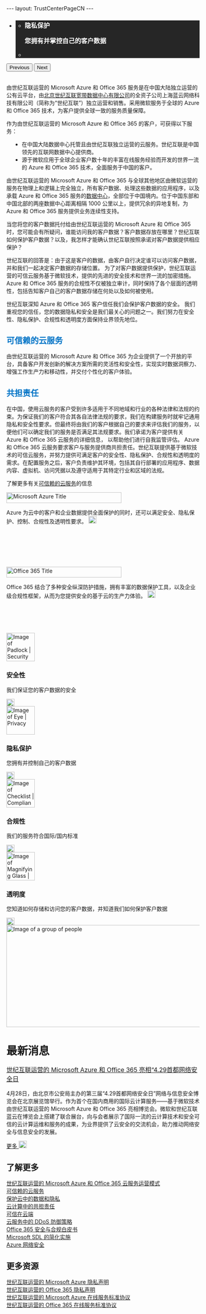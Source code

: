 <html>
 <head></head>
 <body>
  --- layout: TrustCenterPageCN --- 
  <div class="row-fluid"> 
   <div class="span"> 
    <div> 
     <div class="row-fluid wider hero grid-container" data-view4="1" data-view3="1" data-view2="1" data-view1="1" data-cols="1"> 
      <div class="span bp0-col-1-1 bp1-col-1-1 bp2-col-1-1 bp3-col-1-1"> 
       <div bi:type="slideshow" class="slideshow slideshow-hero hero" xmlns:bi="urn:schemas-microsoft-com:mscom:bi"> 
        <ul bi:type="list" class="slides"> 
         <li id="slide-1" bi:index="0" selectbi="" style="display:none;"> 
          <div class="heroitem light-foreground" bi:type="heroitem"> 
           <div class="media" bi:parenttitle="t1"> 
            <a href="../zh-cn/security/default.html" bi:track="False" bi:titleflag="t1" bi:index="1"> 
             <div data-picture="" data-alt="Service Trust Portal" data-disable-swap-below=""> 
              <div data-src="Images/MS_TrustCenter-Home_Header_Security.png"></div> 
              <noscript></noscript> 
             </div> </a> 
           </div> 
           <div class="text" bi:type="cta"> 
            <div class="text-container"> 
             <div class="box" style="background: rgba(0,0,0,.85); color: #FFFFFF;"> 
              <ul bi:type="list" class="headerCaption"> 
               <li class="box-title"> <h3 class="box-title" bi:type="title" bi:title="t1" style="color: #FFFFFF;"> 安全性 <p>采用业界领先的技术和流程保护客户数据的机密性、完整性和可用性</p> </h3> </li> 
               <li class="box-actions box-description"><a target="_self" class="mscom-link" href=""></a></li> 
              </ul> 
             </div> 
            </div> 
           </div> 
          </div> </li> 
         <li id="slide-2" bi:index="1" selectbi=""> 
          <div class="heroitem light-foreground" bi:type="heroitem"> 
           <div class="media" bi:parenttitle="t1"> 
            <a href="../zh-cn/privacy/default.html" bi:track="False" bi:titleflag="t1" bi:index="0"> 
             <div data-picture="" data-alt="Compliance" data-disable-swap-below=""> 
              <div data-src="Images/MS-TrustCenter-Home-Privacy-Header.png"></div> 
              <noscript></noscript> 
             </div> </a> 
           </div> 
           <div class="text" bi:type="cta"> 
            <div class="text-container"> 
             <div class="box" style="background: rgba(0,0,0,.85); color: #FFFFFF;"> 
              <ul bi:type="list" class="headerCaption"> 
               <li class="box-title"> <h3 class="box-title" bi:type="title" bi:title="t1" style="color: #FFFFFF;"> 隐私保护 <p>您拥有并掌控自己的客户数据</p> </h3> </li> 
               <li class="box-actions box-description"><a target="_self" class="mscom-link" href=""></a></li> 
              </ul> 
             </div> 
            </div> 
           </div> 
          </div> </li> 
         <li id="slide-3" bi:index="2" selectbi="" style="display:none;"> 
          <div class="heroitem light-foreground" bi:type="heroitem"> 
           <div class="media" bi:parenttitle="t1"> 
            <a href="../zh-cn/compliance/default.html" bi:track="False" bi:titleflag="t1" bi:index="2"> 
             <div data-picture="" data-alt="Control over your data" data-disable-swap-below=""> 
              <div data-src="Images/MS_TrustCenter-Home_Header_Compliance.png"></div> 
              <noscript></noscript> 
             </div> </a> 
           </div> 
           <div class="text" bi:type="cta"> 
            <div class="text-container"> 
             <div class="box" style="background: rgba(0,0,0,.85); color: #FFFFFF;"> 
              <ul bi:type="list" class="headerCaption"> 
               <li class="box-title"> <h3 class="box-title" bi:type="title" bi:title="t1" style="color: #FFFFFF;"> 合规性 <p>提供完备的第三方审计认证</p> </h3> </li> 
               <li class="box-actions box-description"><a target="_self" class="mscom-link" href=""></a></li> 
              </ul> 
             </div> 
            </div> 
           </div> 
          </div> </li> 
         <li id="slide-4" bi:index="3" selectbi="" style="display:none;"> 
          <div class="heroitem light-foreground" bi:type="heroitem"> 
           <div class="media" bi:parenttitle="t1"> 
            <a href="../zh-cn/transparency/default.html" bi:track="False" bi:titleflag="t1" bi:index="3"> 
             <div data-picture="" data-alt="Security" data-disable-swap-below=""> 
              <div data-src="Images/MS-TrustCenter-Home-Transparency-Header.png"></div> 
              <noscript></noscript> 
             </div> </a> 
           </div> 
           <div class="text" bi:type="cta"> 
            <div class="text-container"> 
             <div class="box" style="background: rgba(0,0,0,.85); color: #FFFFFF;"> 
              <ul bi:type="list" class="headerCaption"> 
               <li class="box-title"> <h3 class="box-title" bi:type="title" bi:title="t1" style="color: #FFFFFF;"> 透明度 <p>您清楚知悉我们的运营实践</p> </h3> </li> 
               <li class="box-actions box-description"><a target="_self" class="mscom-link" href=""></a></li> 
              </ul> 
             </div> 
            </div> 
           </div> 
          </div> </li> 
        </ul> 
        <div class="navigation international" bi:track="false"> 
         <div class="grid-container settop" data-title-text="Go To Slide "></div> 
        </div> 
        <div class="prev-next" bi:track="false">
         <button class="prev"><span class="icon-left" aria-hidden="true"></span><span class="screen-reader-text">Previous</span></button>
         <button class="next"><span class="icon-right" aria-hidden="true"></span><span class="screen-reader-text">Next</span></button>
        </div> 
        <div id="play-pause" class="play-pause" style="display:none"> 
         <div class="pause">
          <button id="pauseButton" class="pause_button"><span class="icon-pause" aria-hidden="true"></span><span class="screen-reader-text">Pause</span></button>
         </div> 
         <div class="play">
          <button id="playButton" class="play_button"><span class="icon-play" aria-hidden="true"></span><span class="screen-reader-text">Play</span></button>
         </div> 
        </div> 
       </div> 
      </div> 
     </div> 
     <div class="row-fluid grid-container mscom-grid-container" data-view4="1" data-view3="1" data-view2="1" data-view1="1" data-cols="1"> 
      <div class="span bp0-col-1-1 bp1-col-1-1 bp2-col-1-1 bp3-col-1-1"> 
       <br /> 
       <p>由世纪互联运营的 Microsoft Azure 和 Office 365 服务是在中国大陆独立运营的公有云平台，由<font style="color:rgb(0,115,198)"><a href="http://www.ch.21vianet.com/">北京世纪互联宽带数据中心有限公司</a></font>的全资子公司上海蓝云网络科技有限公司（简称为“世纪互联”）独立运营和销售。采用微软服务于全球的 Azure 和 Office 365 技术，为客户提供全球一致的服务质量保障。</p> 
       <p>作为由世纪互联运营的 Microsoft Azure 和 Office 365 的客户，可获得以下服务：</p> 
       <ul style="padding-left:40px"> 
        <li style="list-style-type:disc">在中国大陆数据中心托管且由世纪互联独立运营的云服务。世纪互联是中国领先的互联网数据中心提供商。</li> 
        <li style="list-style-type:disc">源于微软应用于全球企业客户数十年的丰富在线服务经验而开发的世界一流的 Azure 和 Office 365 技术，全面服务于中国的客户。</li> 
       </ul> 
       <p>由世纪互联运营的 Microsoft Azure 和 Office 365 与全球其他地区由微软运营的服务在物理上和逻辑上完全独立，所有客户数据、处理这些数据的应用程序，以及承载 Azure 和 Office 365 服务的<a href="https://www.trustcenter.cn/zh-cn/transparency/you_know_where.html/">数据中心</a>，全部位于中国境内。位于中国东部和中国北部的两座数据中心距离相隔 1000 公里以上，提供冗余的异地复制，为 Azure 和 Office 365 服务提供业务连续性支持。</p> 
       <p>当您将您的客户数据托付给由世纪互联运营的 Microsoft Azure 和 Office 365 时，您可能会有所疑问，谁能访问我的客户数据？客户数据存放在哪里？世纪互联如何保护客户数据？以及，我怎样才能确认世纪互联按照承诺对客户数据提供相应保护？</p> 
       <p>世纪互联的回答是：由于这是客户的数据，由客户自行决定谁可以访问客户数据，并和我们一起决定客户数据的存储位置。 为了对客户数据提供保护，世纪互联运营的可信云服务基于微软技术，提供的先进的安全技术和世界一流的加密措施。 Azure 和 Office 365 服务的合规性不仅被独立审计，同时保持了各个层面的透明性，包括告知客户自己的客户数据存储在何处以及如何被使用。</p> 
       <p>世纪互联深知 Azure 和 Office 365 客户信任我们会保护客户数据的安全。 我们重视您的信任，您的数据隐私和安全是我们最关心的问题之一。我们努力在安全性、隐私保护、合规性和透明度方面保持业界领先地位。</p> 
       <p></p>
       <h2 style="color:rgb(0,115,198)">可信赖的云服务</h2>
       <p></p> 
       <p>由世纪互联运营的 Microsoft Azure 和 Office 365 为企业提供了一个开放的平台，具备客户开发创新的解决方案所需的灵活性和安全性，实现实时数据洞察力、增强工作生产力和移动性，并交付个性化的客户体验。</p> 
       <p></p>
       <h2 style="color:rgb(0,115,198)">共担责任</h2>
       <p></p> 
       <p> 在中国，使用云服务的客户受到许多适用于不同地域和行业的各种法律和法规的约束。为保证我们的客户符合其各自法律法规的要求，我们在构建服务时就牢记通用隐私和安全性要求。但最终将由我们的客户根据自己的要求来评估我们的服务，以便他们可以确定我们的服务是否满足其法规要求。我们承诺为客户提供有关 Azure 和 Office 365 云服务的详细信息， 以帮助他们进行自我监管评估。 Azure 和 Office 365 云服务要求客户与服务提供商共担责任。世纪互联提供基于微软技术的可信云服务，并努力提供可满足客户的安全性、隐私保护、合规性和透明度的需求。在配置服务之后，客户负责维护其环境，包括其自行部署的应用程序、数据内容、虚拟机、访问凭据以及遵守适用于其特定行业和区域的法规。</p> 
       <p> 了解更多有关<a target="_self" class="mscom-link" href="//wacnstorage.blob.core.chinacloudapi.cn/marketing-resource/documents/Trusted-Cloud.pdf">可信赖的云服务</a>的信息 </p> 
      </div> 
     </div> 
     <div class="row-fluid grid-container mscom-grid-container" id="Services" data-view4="4" data-view3="4" data-view2="2" data-view1="1" data-cols="4"> 
      <div class=" span bp0-col-1-1 bp1-col-2-1 bp2-col-4-1 bp3-col-4-1" style="cursor:pointer" onclick="window.open('../zh-cn/cloudservices/azure.html','_self')"> 
       <div class="image-wrapper">
        <img src="Images/Microsoft_Azure_Logo_Cn.png" class="mscom-image title1Adjustment" alt="Microsoft Azure Title" width="300" height="28" />
       </div> 
       <p>Azure 为云中的客户和企业数据提供全面保护的同时，还可以满足安全、隐私保护、控制、合规性及透明性要求。 <a target="_self" class="mscom-link withArrow" href="../zh-cn/cloudservices/azure.html"><img src="https://c.s-microsoft.com/en-us/CMSImages/Arrow-nobg.png?version=4af37876-de78-d419-6f89-7890a74d4158" class="mscom-image" alt="Arrow | Navigate To Azure" width="21" height="19" /></a> </p> 
      </div> 
      <!--隐藏--> 
      <div class=" span bp0-col-1-1 bp1-col-2-1 bp2-col-4-1 bp3-col-4-1 bp0-clear" style="visibility: hidden;"> 
       <div class="image-wrapper">
        <img src="https://c.s-microsoft.com/en-us/CMSImages/Microsoft-Commercial-Support.png?version=c6b174ce-21e8-6a22-da22-b5b5dd523d39" class="mscom-image title3Adjustment adjusted" alt="Microsoft Commercial Support Title" width="199" height="45" />
       </div> 
       <p>Tech expertise, accelerated support, and strategic advice <a target="_self" class="mscom-link withArrow" href="https://www.microsoft.com/en-us/TrustCenter/CloudServices/Commercial-Support"><img src="https://c.s-microsoft.com/en-us/CMSImages/Arrow-nobg.png?version=4af37876-de78-d419-6f89-7890a74d4158" class="mscom-image" alt="Arrow | Navigate To commercial support" width="21" height="19" /></a> </p> 
      </div> 
      <div class="span bp0-col-1-1 bp1-col-2-1 bp2-col-4-1 bp3-col-4-1 bp0-clear" style="cursor:pointer" onclick="window.open('../zh-cn/cloudservices/office-365.html','_self')"> 
       <div class="image-wrapper">
        <img src="Images/Office365_Logo_Cn.png" class="mscom-image title1Adjustment" alt="Office 365 Title" width="300" height="28" />
       </div> 
       <p> Office 365 结合了多种安全纵深防护措施，拥有丰富的数据保护工具，以及企业级合规性框架，从而为您提供安全的基于云的生产力体验。 <a target="_self" class="mscom-link withArrow" href="../zh-cn/cloudservices/office-365.html"><img src="https://c.s-microsoft.com/en-us/CMSImages/Arrow-nobg.png?version=4af37876-de78-d419-6f89-7890a74d4158" class="mscom-image" alt="Arrow | Navigate To office" width="21" height="19" /></a> </p> 
      </div> 
      <!--隐藏--> 
      <div class=" span bp0-col-1-1 bp1-col-2-1 bp2-col-4-1 bp3-col-4-1 bp0-clear bp1-clear" style="visibility: hidden;"> 
       <div class="image-wrapper">
        <img src="https://c.s-microsoft.com/en-us/CMSImages/MS_Dynamics_Logo_Blk_rgb.png?version=06e4eef9-aa86-64d0-5f85-b53520154354" class="mscom-image title2Adjustment" alt="Microsoft Dynamics Title" width="172" height="22" />
       </div> 
       <p><strong>Dynamics CRM Online</strong> enables more secure customer engagement <a target="_self" class="mscom-link withArrow" href="https://www.microsoft.com/en-us/TrustCenter/CloudServices/Dynamics"><img src="https://c.s-microsoft.com/en-us/CMSImages/Arrow-nobg.png?version=4af37876-de78-d419-6f89-7890a74d4158" class="mscom-image" alt="Arrow | Navigate To dynamics" width="21" height="19" /></a> </p> 
      </div> 
     </div> 
     <!--隐藏--> 
     <div class="row-fluid grid-container mscom-grid-container" id="Services2" data-view4="4" data-view3="4" data-view2="2" data-view1="1" data-cols="4" style="display:none !important"> 
      <div class=" span bp0-col-1-1 bp1-col-2-1 bp2-col-4-1 bp3-col-4-1 bp0-clear"> 
       <div class="image-wrapper">
        <img src="https://c.s-microsoft.com/en-us/CMSImages/MS-Intune-Title.jpg?version=4d332418-1c8e-e22a-a85a-988668fb5ff2" class="mscom-image title3Adjustment" alt="Microsoft Intune Title" width="150" height="23" />
       </div> 
       <p>Manage Windows, Android, iOS, and OS X devices more securely <a target="_self" class="mscom-link withArrow" href="https://www.microsoft.com/en-us/TrustCenter/CloudServices/Intune"><img src="https://c.s-microsoft.com/en-us/CMSImages/Arrow-nobg.png?version=4af37876-de78-d419-6f89-7890a74d4158" class="mscom-image" alt="Arrow | Navigate To intune" width="21" height="19" /></a> </p> 
      </div> 
      <div class=" span bp0-col-1-1 bp1-col-2-1 bp2-col-4-1 bp3-col-4-1"> 
       <div class="image-wrapper">
        <img src="https://c.s-microsoft.com/en-us/CMSImages/Ofc365_rgb_Orng166.png?version=8cb78da7-1559-29e2-f7cc-b4dd79f440b3" class="mscom-image title1Adjustment" alt="Office 365 Title" width="126" height="28" />
       </div> 
       <p>Cloud-based productivity with greater security <a target="_self" class="mscom-link withArrow" href="/en-us/TrustCenter/CloudServices/Office-365"><img src="https://c.s-microsoft.com/en-us/CMSImages/Arrow-nobg.png?version=4af37876-de78-d419-6f89-7890a74d4158" class="mscom-image" alt="Arrow | Navigate To office" width="21" height="19" /></a> </p> 
      </div> 
      <div class=" span bp0-col-1-1 bp1-col-2-1 bp2-col-4-1 bp3-col-4-1 bp0-clear"> 
       <div class="image-wrapper">
        <img src="https://c.s-microsoft.com/en-us/CMSImages/Microsoft-National-Clouds.png?version=a1011ea5-78e9-af15-e28a-b952098fb5a7" class="mscom-image title2Adjustment adjusted" alt="Microsoft National Clouds Title" width="199" height="45" />
       </div> 
       <p> Isolated clouds for China, Germany, and the US government <a target="_self" class="mscom-link withArrow" href="https://www.microsoft.com/en-us/TrustCenter/CloudServices/NationalCloud"><img src="https://c.s-microsoft.com/en-us/CMSImages/Arrow-nobg.png?version=4af37876-de78-d419-6f89-7890a74d4158" class="mscom-image" alt="Arrow | Navigate To national clouds" width="21" height="19" /></a> </p> 
      </div> 
      <div class=" span bp0-col-1-1 bp1-col-2-1 bp2-col-4-1 bp3-col-4-1 bp0-clear bp1-clear"> 
       <div class="image-wrapper">
        <img src="https://c.s-microsoft.com/en-us/CMSImages/Power-BI.png?version=573fe466-cbdd-a280-d1fa-06598898830a" class="mscom-image title2Adjustment adjusted" alt="Power BI Title" width="199" height="45" />
       </div> 
       <p>Data visualization and business intelligence cloud services <a target="_self" class="mscom-link withArrow" href="https://www.microsoft.com/en-us/TrustCenter/CloudServices/Power-BI"><img src="https://c.s-microsoft.com/en-us/CMSImages/Arrow-nobg.png?version=4af37876-de78-d419-6f89-7890a74d4158" class="mscom-image" alt="Arrow | Navigate To power bi" width="21" height="19" /></a> </p> 
      </div> 
     </div> 
     <div class="grayback" style="margin-top:15px"> 
      <div class="row-fluid grid-container mscom-grid-container features" data-view4="4" data-view3="4" data-view2="2" data-view1="1" data-cols="4"> 
       <div class=" span bp0-col-1-1 bp1-col-2-1 bp2-col-4-1 bp3-col-4-1" style="cursor:pointer" onclick="window.open('../zh-cn/security/default.html','_self')"> 
        <div class="row-fluid" data-view4="2" data-view3="2" data-view2="2" data-view1="1" data-cols="2"> 
         <div class="span bp0-col-1-1 bp1-col-2-1 bp2-col-2-1 bp3-col-2-1 features-icon">
          <img src="Images/Security.png" class="mscom-image" alt="Image of Padlock | Security" width="74" height="74" />
         </div> 
         <div class="span bp0-col-1-1 bp1-col-2-1 bp2-col-2-1 bp3-col-2-1"> 
          <h3>安全性</h3> 
          <p>我们保证您的客户数据的安全</p> 
          <a target="_self" class="mscom-link withArrow" href="../zh-cn/security/default.html"><img src="https://c.s-microsoft.com/en-us/CMSImages/Arrow-nobg.png?version=4af37876-de78-d419-6f89-7890a74d4158" class="mscom-image" alt="Arrow | Navigate To Security" width="21" height="19" /></a> 
         </div> 
        </div> 
       </div> 
       <div class="span bp0-col-1-1 bp1-col-2-1 bp2-col-4-1 bp3-col-4-1" style="cursor:pointer" onclick="window.open('../zh-cn/privacy/default.html','_self')"> 
        <div class="row-fluid" data-view4="2" data-view3="2" data-view2="2" data-view1="1" data-cols="2"> 
         <div class="span bp0-col-1-1 bp1-col-2-1 bp2-col-2-1 bp3-col-2-1 features-icon">
          <img src="Images/Privacy.png" class="mscom-image" alt="Image of Eye | Privacy" width="74" height="74" />
         </div> 
         <div class="span bp0-col-1-1 bp1-col-2-1 bp2-col-2-1 bp3-col-2-1"> 
          <h3>隐私保护</h3> 
          <p>您拥有并控制自己的客户数据</p> 
          <a target="_self" class="mscom-link withArrow" href="../zh-cn/privacy/default.html"><img src="https://c.s-microsoft.com/en-us/CMSImages/Arrow-nobg.png?version=4af37876-de78-d419-6f89-7890a74d4158" class="mscom-image" alt="Arrow | Navigate to Privacy" width="21" height="19" /></a> 
         </div> 
        </div> 
       </div> 
       <div class="span bp0-col-1-1 bp1-col-2-1 bp2-col-4-1 bp3-col-4-1" style="cursor:pointer" onclick="window.open('../zh-cn/compliance/default.html','_self')"> 
        <div class="row-fluid" data-view4="2" data-view3="2" data-view2="2" data-view1="1" data-cols="2"> 
         <div class="span bp0-col-1-1 bp1-col-2-1 bp2-col-2-1 bp3-col-2-1 features-icon">
          <img src="Images/Compliance.png" class="mscom-image" alt="Image of Checklist | Compliance" width="74" height="74" />
         </div> 
         <div class="span bp0-col-1-1 bp1-col-2-1 bp2-col-2-1 bp3-col-2-1"> 
          <h3>合规性</h3> 
          <p>我们的服务符合国际/国内标准</p> 
          <a target="_self" class="mscom-link withArrow" href="../../zh-cn/compliance/default.html"><img src="https://c.s-microsoft.com/en-us/CMSImages/Arrow-nobg.png?version=4af37876-de78-d419-6f89-7890a74d4158" class="mscom-image" alt="Arrow | Navigate to Compliance" width="21" height="19" /></a> 
         </div> 
        </div> 
       </div> 
       <div class="span bp0-col-1-1 bp1-col-2-1 bp2-col-4-1 bp3-col-4-1" style="cursor:pointer" onclick="window.open('../zh-cn/transparency/default.html','_self')"> 
        <div class="row-fluid" data-view4="2" data-view3="2" data-view2="2" data-view1="1" data-cols="2"> 
         <div class="span bp0-col-1-1 bp1-col-2-1 bp2-col-2-1 bp3-col-2-1 features-icon">
          <img src="Images/Transparency.png" class="mscom-image" alt="Image of Magnifying Glass | Transparency" width="74" height="74" />
         </div> 
         <div class="span bp0-col-1-1 bp1-col-2-1 bp2-col-2-1 bp3-col-2-1"> 
          <h3>透明度</h3> 
          <p>您知道如何存储和访问您的客户数据，并知道我们如何保护客户数据</p> 
          <a target="_self" class="mscom-link withArrow" href="../../zh-cn/transparency/default.html"><img src="https://c.s-microsoft.com/en-us/CMSImages/Arrow-nobg.png?version=4af37876-de78-d419-6f89-7890a74d4158" class="mscom-image" alt="Arrow | Navigate to Transparency" width="21" height="19" /></a> 
         </div> 
        </div> 
       </div> 
      </div> 
     </div> 
     <div class="row-fluid whatsNew wider" data-view4="2" data-view3="2" data-view2="2" data-view1="1" data-cols="2"> 
      <div class="span bp0-col-1-1 bp1-col-2-1 bp2-col-2-1 bp3-col-2-1 left">
       <img src="../zh-cn/Images/group-people.png" class="mscom-image" alt="Image of a group of people" width="507" height="266" />
      </div> 
      <div class="span bp0-col-1-1 bp1-col-2-1 bp2-col-2-1 bp3-col-2-1 bp0-clear right" style="margin-bottom: 3%;"> 
       <h1>最新消息</h1> 
       <p style="font-size: 16px;"><a target="_blank" class="mscom-link" href="../zh-cn/what-is-new/news1.html">世纪互联运营的 Microsoft Azure 和 Office 365 亮相“4.29首都网络安全日</a> </p> 
       <p style="font-size: 14px;">4月28日，由北京市公安局主办的第三届“4.29首都网络安全日”网络与信息安全博览会在北京展览馆举行。作为首个在国内商用的国际云计算服务——基于微软技术由世纪互联运营的 Microsoft Azure 和 Office 365 亮相博览会。微软和世纪互联蓝云在博览会上搭建了联合展台，向与会者展示了国际一流的云计算技术和安全可信的云计算运维和服务的成果，为业界提供了云安全的交流机会，助力推动网络安全与信息安全的发展。</p> 
       <p style="font-size: 16px;display:none"><a target="_blank" class="mscom-link" href="../../zh-cn/what-is-new/new2.html">世纪互联运营的Microsoft Azure和Office 365再获&quot;可信云服务认证&quot;</a> </p> 
       <p style="font-size: 14px;display:none">在刚刚揭晓的第五批“可信云服务认证”评选中，由世纪互联运营的 Microsoft Azure 获得了“云备份”项目的“可信云服务认证”。与此同时，由世纪互联运营的 Office 365 在线服务所提供的企业级电子邮件（Exchange Online）、文件共享(SharePoint Online)、享日历与视频电话会议 (Skype for Business)也获得了新增的“安全性”和“用户体验性能”两项认证。 </p> 
       <a target="_self" class="mscom-link withArrowRight" href="../zh-cn/what-is-new/default.html">更多 <img src="https://c.s-microsoft.com/en-us/CMSImages/Arrow_white.png?version=5c22924b-0b30-b9e9-3bea-41132bde0152" class="mscom-image" alt="Arrow | Navigate To What's New' " width="21" height="19" /></a> 
      </div> 
     </div> 
     <div class="row-fluid grid-container mscom-grid-container" data-view4="2" data-view3="2" data-view2="2" data-view1="1" data-cols="2"> 
      <div class=" span bp0-col-1-1 bp1-col-2-1 bp2-col-2-1 bp3-col-2-1"> 
       <h2>了解更多</h2> 
       <span class="withTail"><a target="_blank" class="mscom-link" href="https://wacnppe.blob.core.chinacloudapi.cn/marketing-resource/documents/Windows_Azure_and_Office_365_cloud_services_business_model_operated_by_21Vianet12.pdf">世纪互联运营的 Microsoft Azure 和 Office 365 云服务运营模式</a></span>
       <br /> 
       <span class="withTail"><a target="_blank" class="mscom-link" href="//wacnstorage.blob.core.chinacloudapi.cn/marketing-resource/documents/Trusted-Cloud.pdf">可信赖的云服务</a></span>
       <br /> 
       <span class="withTail"><a target="_blank" class="mscom-link" href="https://wacnstorage.blob.core.chinacloudapi.cn/marketing-resource/documents/Protecting_Data_and_Privacy_in_the_Cloud_CN_final20160125.pdf">保护云中的数据和隐私</a></span>
       <br /> 
       <span class="withTail"><a target="_blank" class="mscom-link" href="../../file/云计算中的共担责任.pdf">云计算中的共担责任</a></span>
       <br /> 
       <span class="withTail"><a target="_blank" class="mscom-link" href="//wacnstorage.blob.core.chinacloudapi.cn/marketing-resource/documents/Trusting_the_Cloud.pdf">可信在云端</a></span>
       <br> 
       <span class="withTail"><a target="_blank" class="mscom-link" href="//wacnstorage.blob.core.chinacloudapi.cn/marketing-resource/documents/Defending_Against_DDoS_Attacks_in_Cloud_Computing.pdf">云服务中的 DDoS 防御策略</a></span>
       <br /> 
       <span class="withTail"><a target="_blank" class="mscom-link" href="../../file/Office-365-Security-and-Compliance-CN.pdf">Office 365 安全与合规白皮书</a></span>
       <br /> 
       <span class="withTail"><a target="_blank" class="mscom-link" href="../../file/Microsoft SDL 的简化实施.pdf">Microsoft SDL 的简化实施</a></span>
       <br /> 
       <span class="withTail"><a target="_blank" class="mscom-link" href="https://wacnstorage.blob.core.chinacloudapi.cn/marketing-resource/documents/AzureNetworkSecurity_v3_Feb2015_CN_20151214.pdf">Azure 网络安全</a></span>
       <br /> 
      </div> 
      <div class=" span bp0-col-1-1 bp1-col-2-1 bp2-col-2-1 bp3-col-2-1 bp0-clear" style="margin-bottom: 4%;margin-bottom: 2%;"> 
       <h2>更多资源</h2> 
       <a target="_blank" class="mscom-link" href="https://www.azure.cn/support/legal/privacy-statement/">世纪互联运营的 Microsoft Azure 隐私声明</a>
       <br />
       <span class="withTail"><a target="_blank" class="mscom-link" href="http://www.21vbluecloud.com/office365/O365-Privacy/">世纪互联运营的 Office 365 隐私声明</a></span>
       <br />
       <a target="_blank" class="mscom-link" href="https://www.azure.cn/support/legal/subscription-agreement">世纪互联运营的 Microsoft Azure 在线服务标准协议</a>
       <br />
       <span class="withTail"><a target="_blank" class="mscom-link" href="http://www.21vbluecloud.com/office365/O365-AgreeWebDir/">世纪互联运营的 Office 365 在线服务标准协议</a></span>
       <br /> 
      </div> 
     </div> 
    </div> 
   </div> 
  </div> 
 </body>
</html>
